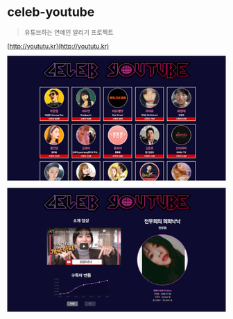 # celeb-youtube

> 유튜브하는 연예인 알리기 프로젝트

[http://yoututu.kr](http://yoututu.kr)

![](./assets/yoututu1.PNG)

![](./assets/yoututu2.PNG)